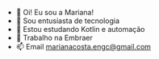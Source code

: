 - 👋 Oi! Eu sou a Mariana!
- 👀 Sou entusiasta de tecnologia
- 🌱 Estou estudando Kotlin e automação 
- 💞️ Trabalho na Embraer
- 📫 Email marianacosta.engc@gmail.com

<!---
Mariana-da-Costa/Mariana-da-Costa is a ✨ special ✨ repository because its `README.md` (this file) appears on your GitHub profile.
You can click the Preview link to take a look at your changes.
--->
